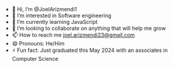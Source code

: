 - 👋 Hi, I’m @JoelArizmendi1
- 👀 I’m interested in Software engineering
- 🌱 I’m currently learning JavaScript
- 💞️ I’m looking to collaborate on anything that will help me grow
- 📫 How to reach me joel.arizmendi23@gmail.com
- 😄 Pronouns: He/Him
- ⚡ Fun fact: Just graduated this May 2024 with an associates in Computer Science

<!---
JoelArizmendi1/JoelArizmendi1 is a ✨ special ✨ repository because its `README.md` (this file) appears on your GitHub profile.
You can click the Preview link to take a look at your changes.
--->
